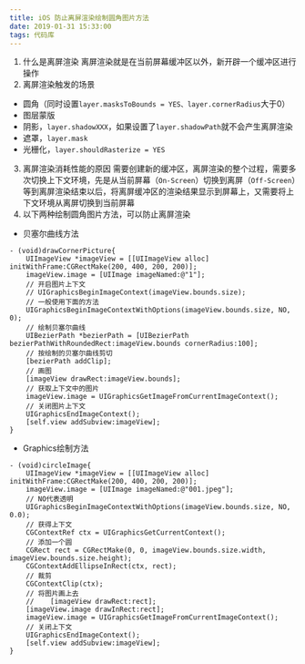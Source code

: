 ```yaml
---
title: iOS 防止离屏渲染绘制圆角图片方法
date: 2019-01-31 15:33:00
tags: 代码库
---
```


1. 什么是离屏渲染
离屏渲染就是在当前屏幕缓冲区以外，新开辟一个缓冲区进行操作
2. 离屏渲染触发的场景
* 圆角（同时设置`layer.masksToBounds = YES、layer.cornerRadius`大于0）
* 图层蒙版
* 阴影，`layer.shadowXXX`，如果设置了`layer.shadowPath`就不会产生离屏渲染
* 遮罩，`layer.mask`
* 光栅化，`layer.shouldRasterize = YES`
3. 离屏渲染消耗性能的原因
需要创建新的缓冲区，离屏渲染的整个过程，需要多次切换上下文环境，先是从当前屏幕（`On-Screen`）切换到离屏（`Off-Screen`）等到离屏渲染结束以后，将离屏缓冲区的渲染结果显示到屏幕上，又需要将上下文环境从离屏切换到当前屏幕
4. 以下两种绘制圆角图片方法，可以防止离屏渲染
* 贝塞尔曲线方法
```
- (void)drawCornerPicture{
    UIImageView *imageView = [[UIImageView alloc] initWithFrame:CGRectMake(200, 400, 200, 200)];
    imageView.image = [UIImage imageNamed:@"1"];
    // 开启图片上下文
    // UIGraphicsBeginImageContext(imageView.bounds.size);
    // 一般使用下面的方法
    UIGraphicsBeginImageContextWithOptions(imageView.bounds.size, NO, 0);
    // 绘制贝塞尔曲线
    UIBezierPath *bezierPath = [UIBezierPath bezierPathWithRoundedRect:imageView.bounds cornerRadius:100];
    // 按绘制的贝塞尔曲线剪切
    [bezierPath addClip];
    // 画图
    [imageView drawRect:imageView.bounds];
    // 获取上下文中的图片
    imageView.image = UIGraphicsGetImageFromCurrentImageContext();
    // 关闭图片上下文
    UIGraphicsEndImageContext();
    [self.view addSubview:imageView];
}
```
* Graphics绘制方法
```
- (void)circleImage{
    UIImageView *imageView = [[UIImageView alloc] initWithFrame:CGRectMake(200, 400, 200, 200)];
    imageView.image = [UIImage imageNamed:@"001.jpeg"];
    // NO代表透明
    UIGraphicsBeginImageContextWithOptions(imageView.bounds.size, NO, 0.0);
    // 获得上下文
    CGContextRef ctx = UIGraphicsGetCurrentContext();
    // 添加一个圆
    CGRect rect = CGRectMake(0, 0, imageView.bounds.size.width, imageView.bounds.size.height);
    CGContextAddEllipseInRect(ctx, rect);
    // 裁剪
    CGContextClip(ctx);
    // 将图片画上去
    //    [imageView drawRect:rect];
    [imageView.image drawInRect:rect];
    imageView.image = UIGraphicsGetImageFromCurrentImageContext();
    // 关闭上下文
    UIGraphicsEndImageContext();
    [self.view addSubview:imageView];
}
```
